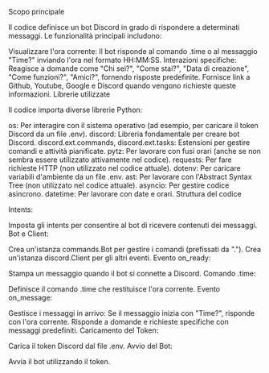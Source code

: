 Scopo principale

Il codice definisce un bot Discord in grado di rispondere a determinati messaggi. Le funzionalità principali includono:

Visualizzare l'ora corrente:
Il bot risponde al comando .time o al messaggio "Time?" inviando l'ora nel formato HH:MM:SS.
Interazioni specifiche:
Reagisce a domande come "Chi sei?", "Come stai?", "Data di creazione", "Come funzioni?", "Amici?", fornendo risposte predefinite.
Fornisce link a Github, Youtube, Google e Discord quando vengono richieste queste informazioni.
Librerie utilizzate

Il codice importa diverse librerie Python:

os: Per interagire con il sistema operativo (ad esempio, per caricare il token Discord da un file .env).
discord: Libreria fondamentale per creare bot Discord.
discord.ext.commands, discord.ext.tasks: Estensioni per gestire comandi e attività pianificate.
pytz: Per lavorare con fusi orari (anche se non sembra essere utilizzato attivamente nel codice).
requests: Per fare richieste HTTP (non utilizzato nel codice attuale).
dotenv: Per caricare variabili d'ambiente da un file .env.
ast: Per lavorare con l'Abstract Syntax Tree (non utilizzato nel codice attuale).
asyncio: Per gestire codice asincrono.
datetime: Per lavorare con date e orari.
Struttura del codice

Intents:

Imposta gli intents per consentire al bot di ricevere contenuti dei messaggi.
Bot e Client:

Crea un'istanza commands.Bot per gestire i comandi (prefissati da ".").
Crea un'istanza discord.Client per gli altri eventi.
Evento on_ready:

Stampa un messaggio quando il bot si connette a Discord.
Comando .time:

Definisce il comando .time che restituisce l'ora corrente.
Evento on_message:

Gestisce i messaggi in arrivo:
Se il messaggio inizia con "Time?", risponde con l'ora corrente.
Risponde a domande e richieste specifiche con messaggi predefiniti.
Caricamento del Token:

Carica il token Discord dal file .env.
Avvio del Bot:

Avvia il bot utilizzando il token.
